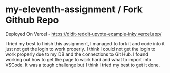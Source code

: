 # my-eleventh-assignment / Fork Github Repo

Deployed On Vercel - https://didit-reddit-upvote-example-inky.vercel.app/

I tried my best to finish this assignment, I managed to fork it and code into it just not get the login to work properly. I think I could not get the login to work properly due to my DB and the connections to Git Hub. I found working out how to get the page to work hard and what to import into VSCode. It was a tough challenge but I think I tried my best to get it done.
